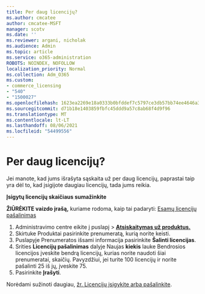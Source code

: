 ```yaml
---
title: Per daug licencijų?
ms.author: cmcatee
author: cmcatee-MSFT
manager: scotv
ms.date: ''
ms.reviewer: argani, nicholak
ms.audience: Admin
ms.topic: article
ms.service: o365-administration
ROBOTS: NOINDEX, NOFOLLOW
localization_priority: Normal
ms.collection: Adm_O365
ms.custom:
- commerce_licensing
- "540"
- "1500027"
ms.openlocfilehash: 1623ea2269e18a0333b0bfddef7c5797ce3db57bb74ee4646a3aa94b8e821fa1
ms.sourcegitcommit: d71b18e1403859fbfc45ddd9a57c8ab68f4d9f96
ms.translationtype: MT
ms.contentlocale: lt-LT
ms.lasthandoff: 08/06/2021
ms.locfileid: "54499556"
---
```

# <a name="too-many-licenses"></a>Per daug licencijų?

Jei manote, kad jums išrašyta sąskaita už per daug licencijų, paprastai taip yra dėl to, kad įsigijote daugiau licencijų, tada jums reikia.
  
**Įsigytų licencijų skaičiaus sumažinkite**

**ŽIŪRĖKITE vaizdo įrašą,** kuriame rodoma, kaip tai padaryti: [Esamų licencijų pašalinimas](https://go.microsoft.com/fwlink/p/?linkid=2154938)
  
1. Administravimo centre eikite į  puslapį \> **[Atsiskaitymas už produktus.](https://go.microsoft.com/fwlink/p/?linkid=842054)**
2. Skirtuke  Produktai pasirinkite prenumeratą, kurią norite keisti.
3. Puslapyje Prenumeratos išsami informacija pasirinkite **Šalinti licencijas**.
4. Srities **Licencijų pašalinimas** dalyje Naujas  **kiekis** lauke Bendrosios licencijos įveskite bendrą licencijų, kurias norite naudoti šiai prenumeratai, skaičių. Pavyzdžiui, jei turite 100 licencijų ir norite pašalinti 25 iš jų, įveskite 75.
5. Pasirinkite **Įrašyti**.

Norėdami sužinoti daugiau, [žr. Licencijų įsigykite arba pašalinkite](/microsoft-365/commerce/licenses/buy-licenses).